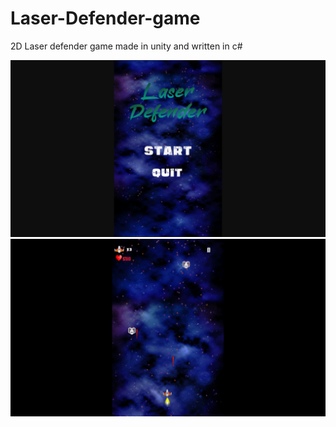# Laser-Defender-game
2D Laser defender game made in unity and written in c#

![](Images/LaserOne.png)
![](Images/LaserTwo.png)

